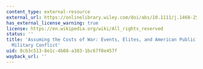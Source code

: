 ```yaml
---
content_type: external-resource
external_url: https://onlinelibrary.wiley.com/doi/abs/10.1111/j.1468-2508.2007.00602.x
has_external_license_warning: true
license: https://en.wikipedia.org/wiki/All_rights_reserved
status: ''
title: 'Assuming the Costs of War: Events, Elites, and American Public Support for
  Military Conflict'
uid: 8cb3c513-8e1c-4b08-a383-1bc67f0e457f
wayback_url: ''
---
```

